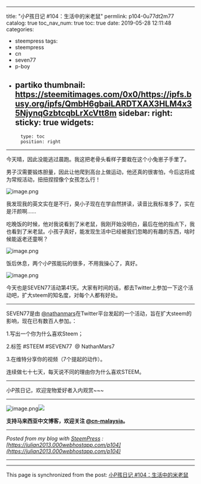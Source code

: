 
---
title: "小P孩日记 #104：生活中的米老鼠"
permlink: p104-0u77dt2m77
catalog: true
toc_nav_num: true
toc: true
date: 2019-05-28 12:11:48
categories:
- steempress
tags:
- steempress
- cn
- seven77
- p-boy
- partiko
thumbnail: https://steemitimages.com/0x0/https://ipfs.busy.org/ipfs/QmbH6gbaiLARDTXAX3HLM4x35NjynqGzbtcqbLrXcVtt8m
sidebar:
    right:
        sticky: true
widgets:
    -
        type: toc
        position: right
---


今天晴，因此没能逃过晨跑。我这把老骨头看样子要栽在这个小兔崽子手里了。

男子汉需要锻炼胆量，因此让他爬到高台上做运动，他还真的很害怕，今后这将成为常规活动，扭扭捏捏像个女孩怎么行！

![image.png](https://steemitimages.com/0x0/https://ipfs.busy.org/ipfs/QmbH6gbaiLARDTXAX3HLM4x35NjynqGzbtcqbLrXcVtt8m)

我发现我的英文实在是不行，臭小子现在在学自然拼读，读音比我标准多了，实在是汗颜啊……

吃晚饭的时候，他对我说看到了米老鼠，我刚开始没明白，最后在他的指点下，我也看到了米老鼠。小孩子真好，能发现生活中已经被我们忽略的有趣的东西，啥时候能返老还童啊？

![image.png](https://steemitimages.com/0x0/https://ipfs.busy.org/ipfs/QmUfiwtPBP85AWizQxCmGz6Vq22DPYwjnMdFZBmrrvJN4Q)

 饭后休息，两个小P孩能玩的很多，不用我操心了，真好。 

![image.png](https://steemitimages.com/0x0/https://ipfs.busy.org/ipfs/QmTkQwwPyXSR3U6KfB9fMTcnjJagxZEigTgg4EUYu8MeHq)

今天也是SEVEN77活动第41天。大家有时间的话，都去Twitter上参加一下这个活动吧，扩大steem的知名度，对每个人都有好处。

---

SEVEN77是由 [@nathanmars](https://steemit.com/@nathanmars)在Twitter平台发起的一个活动，旨在扩大steem的影响，现在已有数百人参加。：

1.写出一个你为什么喜欢Steem；

2.标签 #‪STEEM #SEVEN77  @ NathanMars7‬

‪3.在维特分享你的视频（7个提起的动作）。‬

‪连续做七十七天，每天说不同的理由你为什么喜欢STEEM。‬

---

小P孩日记，欢迎宠物爱好者入内观赏~~~

---

![image.png](https://steemitimages.com/0x0/https://ipfs.busy.org/ipfs/Qmd4TReEM1kGP83GR6jwwVGGAifpjCXPCu6hj1iT9mSKZK)![](https://steemitimages.com/0x0/https://ipfs.busy.org/ipfs/QmTUwx1vpfXtJ2ZFubAw5d31uNpPMkMmpvjpNxDsYa23dz)

**支持马来西亚中文博客，欢迎关注 [@cn-malaysia](https://steemit.com/@cn-malaysia)。**

 

---

_Posted from my blog with [SteemPress](https://wordpress.org/plugins/steempress/) : [https://julian2013.000webhostapp.com/p104](https://julian2013.000webhostapp.com/p104)_

---

- - -

This page is synchronized from the post: [小P孩日记 #104：生活中的米老鼠](https://steemit.com/@julian2013/p104-0u77dt2m77)
